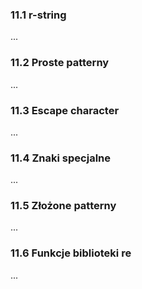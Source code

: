 ### 11.1 r-string
...
### 11.2 Proste patterny
...
### 11.3 Escape character
...
### 11.4 Znaki specjalne
...
### 11.5 Złożone patterny
...
### 11.6 Funkcje biblioteki re
...
